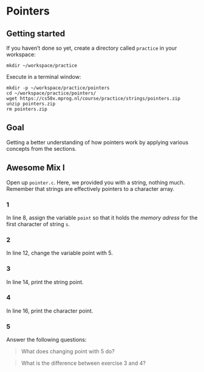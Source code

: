 # Pointers

## Getting started

If you haven’t done so yet, create a directory called `practice` in your workspace:

    mkdir ~/workspace/practice

Execute in a terminal window:

    mkdir -p ~/workspace/practice/pointers
    cd ~/workspace/practice/pointers/
    wget https://cs50x.mprog.nl/course/practice/strings/pointers.zip
    unzip pointers.zip
    rm pointers.zip

## Goal

Getting a better understanding of how pointers work by applying various concepts from the sections.

## Awesome Mix I

Open up `pointer.c`. Here, we provided you with a string, nothing much. Remember that strings are effectively pointers to a character array.

### 1

In line 8, assign the variable `point` so that it holds the *memory adress* for the first character of string `s`.

### 2

In line 12, change the variable point with 5.

### 3

In line 14, print the string point.

### 4

In line 16, print the character point.

### 5

Answer the following questions:

> What does changing point with 5 do?

> What is the difference between exercise 3 and 4?

##
